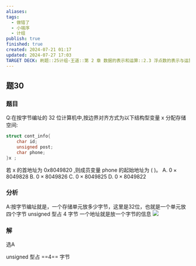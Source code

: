 ```yaml
---
aliases: 
tags:
  - 做错了
  - 小端序
  - 计组
publish: true
finished: true
created: 2024-07-21 01:17
updated: 2024-07-27 17:03
TARGET DECK: 刷题::25计组-王道::第 2 章 数据的表示和运算::2.3 浮点数的表示与运算::题30
---
```


## 题30
### 题目
Q:在按字节编址的 32 位计算机中,按边界对齐方式为以下结构型变量 $\mathrm{x}$ 分配存储空间:
```cpp
struct cont_info{
    char id;
    unsigned post;
    char phone;
}x ;
```
若 $\mathrm{x}$ 的首地址为 ${0x8049820}$ ,则成员变量 phone 的起始地址为 ( )。
A. $0 \times {8049828}$ B. $0 \times {8049826}$ C. $0 \times {8049825}$ D. $0 \times {8049822}$
### 分析
A:按字节编址就是，一个存储单元放多少字节，这里是32位，也就是一个单元放四个字节 
unsigned 型占 4 字节
一个地址就是放一个字节的信息 
![](https://img.hwenyi.tech/202407271701274.webp)
### 解
选A


unsigned 型占 ==4== 字节
